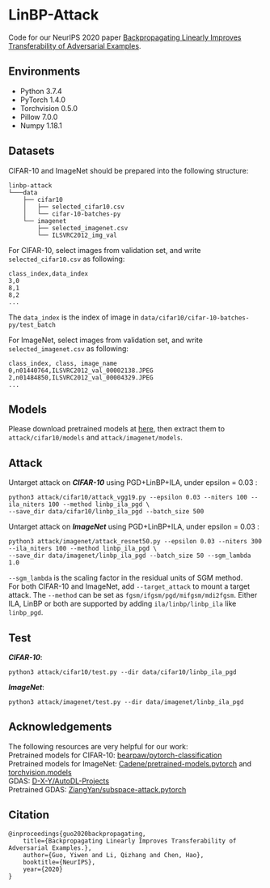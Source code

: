 # LinBP-Attack
Code for our NeurIPS 2020 paper [Backpropagating Linearly Improves Transferability of Adversarial Examples](https://arxiv.org/abs/2012.03528).

## Environments
* Python 3.7.4
* PyTorch 1.4.0
* Torchvision 0.5.0
* Pillow 7.0.0
* Numpy 1.18.1

## Datasets
CIFAR-10 and ImageNet should be prepared into the following structure:
```
linbp-attack
└───data
    ├── cifar10
    │   ├── selected_cifar10.csv
    │   └── cifar-10-batches-py
    └── imagenet
        ├── selected_imagenet.csv
        └── ILSVRC2012_img_val
```
For CIFAR-10, select images from validation set, and write ```selected_cifar10.csv``` as following:
```
class_index,data_index
3,0
8,1
8,2
...
```
The ```data_index``` is the index of image in ```data/cifar10/cifar-10-batches-py/test_batch```

For ImageNet, select images from validation set, and write ```selected_imagenet.csv``` as following:
```
class_index, class, image_name
0,n01440764,ILSVRC2012_val_00002138.JPEG
2,n01484850,ILSVRC2012_val_00004329.JPEG
...
```

## Models
Please download pretrained models at [here](https://drive.google.com/drive/folders/1WqIxgfD7V4A9pbJNK2E2FJA5rSZqbXcP?usp=sharing), 
then extract them to ```attack/cifar10/models``` and ```attack/imagenet/models```.

## Attack
Untarget attack on ***CIFAR-10*** using PGD+LinBP+ILA, under epsilon = 0.03 :
```
python3 attack/cifar10/attack_vgg19.py --epsilon 0.03 --niters 100 --ila_niters 100 --method linbp_ila_pgd \
--save_dir data/cifar10/linbp_ila_pgd --batch_size 500
```
Untarget attack on ***ImageNet*** using PGD+LinBP+ILA, under epsilon = 0.03 :
```
python3 attack/imagenet/attack_resnet50.py --epsilon 0.03 --niters 300 --ila_niters 100 --method linbp_ila_pgd \
--save_dir data/imagenet/linbp_ila_pgd --batch_size 50 --sgm_lambda 1.0
```
```--sgm_lambda``` is the scaling factor in the residual units of SGM method.\
For both CIFAR-10 and ImageNet, add ```--target_attack``` to mount a target attack.
The ```--method``` can be set as ```fgsm/ifgsm/pgd/mifgsm/mdi2fgsm```. Either ILA, LinBP or both are supported by adding ```ila/linbp/linbp_ila``` like ```linbp_pgd```.
## Test
***CIFAR-10***:
```
python3 attack/cifar10/test.py --dir data/cifar10/linbp_ila_pgd
```
***ImageNet***:
```
python3 attack/imagenet/test.py --dir data/imagenet/linbp_ila_pgd
```
## Acknowledgements
The following resources are very helpful for our work:\
Pretrained models for CIFAR-10: [bearpaw/pytorch-classification](https://github.com/bearpaw/pytorch-classification)\
Pretrained models for ImageNet: [Cadene/pretrained-models.pytorch](https://github.com/Cadene/pretrained-models.pytorch) and [torchvision.models](https://pytorch.org/docs/stable/torchvision/models)\
GDAS: [D-X-Y/AutoDL-Projects](https://github.com/D-X-Y/AutoDL-Projects)\
Pretrained GDAS: [ZiangYan/subspace-attack.pytorch](https://github.com/ZiangYan/subspace-attack.pytorch)

## Citation
```
@inproceedings{guo2020backpropagating,
    title={Backpropagating Linearly Improves Transferability of Adversarial Examples.},
    author={Guo, Yiwen and Li, Qizhang and Chen, Hao},
    booktitle={NeurIPS},
    year={2020}
}
```
